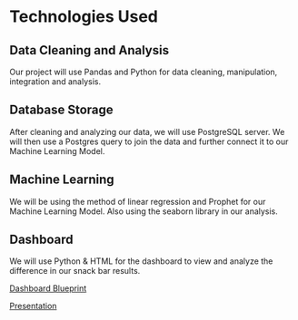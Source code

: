 # Technologies Used
## Data Cleaning and Analysis
Our project will use Pandas and Python for data cleaning, manipulation, integration and analysis. 

## Database Storage
After cleaning and analyzing our data, we will use PostgreSQL server. We will then use a Postgres query to join the data and further connect it to our Machine Learning Model.

## Machine Learning
We will be using the method of linear regression and Prophet for our Machine Learning Model. Also using the seaborn library in our analysis. 

## Dashboard
We will use Python & HTML for the dashboard to view and analyze the difference in our snack bar results.

[Dashboard Blueprint](https://docs.google.com/presentation/d/1nNB0tEEfZtC7Wzha4ysZ-Lvb9UOqLQpGOTRMRIGp7wk/edit#slide=id.gecfb9a4986_0_85)

[Presentation](https://docs.google.com/presentation/d/1LgEP1iabjOZd_n9z482B2Ra9EhcuanqxWKVCodDJ5jM/edit#slide=id.gebf57a60df_0_0)